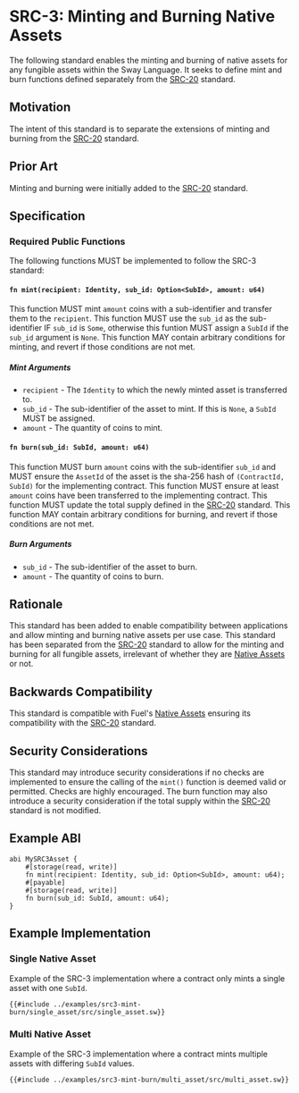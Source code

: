 # SRC-3: Minting and Burning Native Assets

The following standard enables the minting and burning of native assets for any fungible assets within the Sway Language. It seeks to define mint and burn functions defined separately from the [SRC-20](./src-20-native-asset.md) standard.

## Motivation

The intent of this standard is to separate the extensions of minting and burning from the [SRC-20](./src-20-native-asset.md) standard.

## Prior Art

Minting and burning were initially added to the [SRC-20](./src-20-native-asset.md) standard.

## Specification

### Required Public Functions

The following functions MUST be implemented to follow the SRC-3 standard:

#### `fn mint(recipient: Identity, sub_id: Option<SubId>, amount: u64)`

This function MUST mint `amount` coins with a sub-identifier and transfer them to the `recipient`.
This function MUST use the `sub_id` as the sub-identifier IF `sub_id` is `Some`, otherwise this funtion MUST assign a `SubId` if the `sub_id` argument is `None`.
This function MAY contain arbitrary conditions for minting, and revert if those conditions are not met.

##### Mint Arguments

* `recipient` - The `Identity` to which the newly minted asset is transferred to.
* `sub_id` - The sub-identifier of the asset to mint. If this is `None`, a `SubId` MUST be assigned.
* `amount` - The quantity of coins to mint.

#### `fn burn(sub_id: SubId, amount: u64)`

This function MUST burn `amount` coins with the sub-identifier `sub_id` and MUST ensure the `AssetId` of the asset is the sha-256 hash of `(ContractId, SubId)` for the implementing contract.
This function MUST ensure at least `amount` coins have been transferred to the implementing contract.
This function MUST update the total supply defined in the [SRC-20](./src-20-native-asset.md) standard.
This function MAY contain arbitrary conditions for burning, and revert if those conditions are not met.

##### Burn Arguments

* `sub_id` - The sub-identifier of the asset to burn.
* `amount` - The quantity of coins to burn.

## Rationale

This standard has been added to enable compatibility between applications and allow minting and burning native assets per use case. This standard has been separated from the [SRC-20](./src-20-native-asset.md) standard to allow for the minting and burning for all fungible assets, irrelevant of whether they are [Native Assets](https://docs.fuel.network/docs/sway/blockchain-development/native_assets) or not.

## Backwards Compatibility

This standard is compatible with Fuel's [Native Assets](https://docs.fuel.network/docs/sway/blockchain-development/native_assets) ensuring its compatibility with the [SRC-20](./src-20-native-asset.md) standard.

## Security Considerations

This standard may introduce security considerations if no checks are implemented to ensure the calling of the `mint()` function is deemed valid or permitted. Checks are highly encouraged.
The burn function may also introduce a security consideration if the total supply within the [SRC-20](./src-20-native-asset.md) standard is not modified.

## Example ABI

```sway
abi MySRC3Asset {
    #[storage(read, write)]
    fn mint(recipient: Identity, sub_id: Option<SubId>, amount: u64);
    #[payable]
    #[storage(read, write)]
    fn burn(sub_id: SubId, amount: u64);
}
```

## Example Implementation

### Single Native Asset

Example of the SRC-3 implementation where a contract only mints a single asset with one `SubId`.

```sway
{{#include ../examples/src3-mint-burn/single_asset/src/single_asset.sw}}
```

### Multi Native Asset

Example of the SRC-3 implementation where a contract mints multiple assets with differing `SubId` values.

```sway
{{#include ../examples/src3-mint-burn/multi_asset/src/multi_asset.sw}}
```
